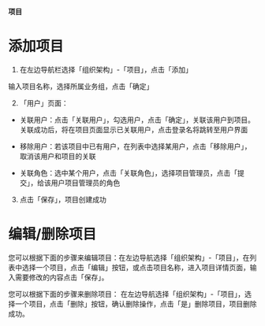 **项目**

# 添加项目

1.  在左边导航栏选择「组织架构」-「项目」，点击「添加」

输入项目名称，选择所属业务组，点击「确定」

2.  「用户」页面：

-   关联用户：点击「关联用户」，勾选用户，点击「确定」，关联该用户到项目。关联成功后，将在项目页面显示已关联用户，点击登录名将跳转至用户界面

-   移除用户：若该项目中已有用户，在列表中选择某用户，点击「移除用户」，取消该用户和项目的关联

-   关联角色：选中某个用户，点击「关联角色」，选择项目管理员，点击「提交」，给该用户项目管理员的角色

3.  点击「保存」，项目创建成功

# 编辑/删除项目

您可以根据下面的步骤来编辑项目：在左边导航选择「组织架构」-「项目」，在列表中选择一个项目，点击「编辑」按钮，或点击项目名称，进入项目详情页面，输入需要修改的内容点击「保存」。

您可以根据下面的步骤来删除项目：
在左边导航选择「组织架构」-「项目」，选择一个项目，点击「删除」按钮，确认删除操作，点击「是」删除项目，项目删除成功。
